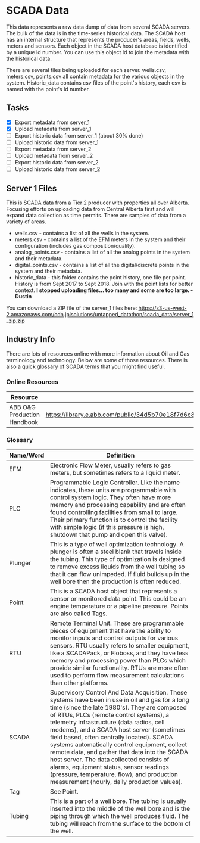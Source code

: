 # SCADA Data

This data represents a raw data dump of data from several SCADA servers. The bulk of the data is in the time-series historical data. The SCADA host has an internal structure that represents the producer's areas, fields, wells, meters and sensors. Each object in the SCADA host database is identified by a unique Id number. You can use this object Id to join the metadata with the historical data. 

There are several files being uploaded for each server. wells.csv, meters.csv, points.csv all contain metadata for the various objects in the system. Historic_data contains csv files of the point's history, each csv is named with the point's Id number.  

## Tasks

- [x] Export metadata from server_1
- [x] Upload metadata from server_1
- [ ] Export historic data from server_1 (about 30% done)
- [ ] Upload historic data from server_1
- [ ] Export metadata from server_2
- [ ] Upload metadata from server_2
- [ ] Export historic data from server_2
- [ ] Upload historic data from server_2

## Server 1 Files

This is SCADA data from a Tier 2 producer with properties all over Alberta. Focusing efforts on uploading data from Central Alberta first and will expand data collection as time permits. There are samples of data from a variety of areas.  

- wells.csv - contains a list of all the wells in the system. 
- meters.csv - contains a list of the EFM meters in the system and their configuration (includes gas composition/quality). 
- analog_points.csv - contains a list of all the analog points in the system and their metadata. 
- digital_points.csv - contains a list of all the digital/discrete points in the system and their metadata. 
- historic_data - this folder contains the point history, one file per point. History is from Sept 2017 to Sept 2018. Join with the point lists for better context. **I stopped uploading files... too many and some are too large. - Dustin**

You can download a ZIP file of the server_1 files here: https://s3-us-west-2.amazonaws.com/cdn.jpisolutions/untapped_datathon/scada_data/server_1_zip.zip

## Industry Info

There are lots of resources online with more information about Oil and Gas terminology and technology. Below are some of those resources. There is also a quick glossary of SCADA terms that you might find useful. 

### Online Resources

| Resource | Link |
| --- | --- |
| ABB O&G Production Handbook | https://library.e.abb.com/public/34d5b70e18f7d6c8c1257be500438ac3/Oil%20and%20gas%20production%20handbook%20ed3x0_web.pdf |

### Glossary

| Name/Word | Definition |
| --- | --- |
| EFM | Electronic Flow Meter, usually refers to gas meters, but sometimes refers to a liquid meter. |
| PLC | Programmable Logic Controller. Like the name indicates, these units are programmable with control system logic. They often have more memory and processing capability and are often found controlling facilities from small to large. Their primary function is to control the facility with simple logic (if this pressure is high, shutdown that pump and open this valve). |
| Plunger | This is a type of well optimization technology. A plunger is often a steel blank that travels inside the tubing. This type of optimization is designed to remove excess liquids from the well tubing so that it can flow unimpeded. If fluid builds up in the well bore then the production is often reduced. |
| Point | This is a SCADA host object that represents a sensor or monitored data point. This could be an engine temperature or a pipeline pressure. Points are also called Tags.|
| RTU | Remote Terminal Unit. These are programmable pieces of equipment that have the ability to monitor inputs and control outputs for various sensors. RTU usually refers to smaller equipment, like a SCADAPack, or Floboss, and they have less memory and processing power than PLCs which provide similar functionality. RTUs are more often used to perform flow measurement calculations than other platforms. |
| SCADA | Supervisory Control And Data Acquisition. These systems have been in use in oil and gas for a long time (since the late 1980's). They are composed of RTUs, PLCs (remote control systems), a telemetry infrastructure (data radios, cell modems), and a SCADA host server (sometimes field based, often centrally located). SCADA systems automatically control equipment, collect remote data, and gather that data into the SCADA host server. The data collected consists of alarms, equipment status, sensor readings (pressure, temperature, flow), and production measurement (hourly, daily production values). |
| Tag | See Point. |
| Tubing | This is a part of a well bore. The tubing is usually inserted into the middle of the well bore and is the piping through which the well produces fluid. The tubing will reach from the surface to the bottom of the well. |



